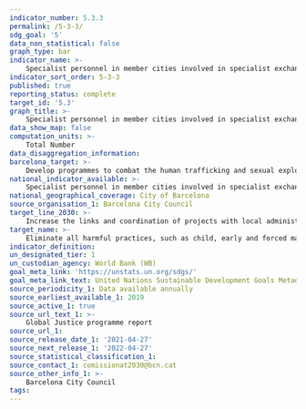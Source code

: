 ```yaml
---
indicator_number: 5.3.3
permalink: /5-3-3/
sdg_goal: '5'
data_non_statistical: false
graph_type: bar
indicator_name: >-
    Specialist personnel in member cities involved in specialist exchange programmes concerning the fight against gender violence
indicator_sort_order: 5-3-3
published: true
reporting_status: complete
target_id: '5.3'
graph_title: >-
    Specialist personnel in member cities involved in specialist exchange programmes concerning the fight against gender violence
data_show_map: false
computation_units: >-
    Total Number
data_disaggregation_information:
barcelona_target: >-
    Develop programmes to combat the human trafficking and sexual exploitation of women and girls, and against gender violence in countries receiving Official Development Assistance
national_indicator_available: >-
    Specialist personnel in member cities involved in specialist exchange programmes concerning the fight against gender violence
national_geographical_coverage: City of Barcelona
source_organisation_1: Barcelona City Council
target_line_2030: >-
    Increase the links and coordination of projects with local administrations and educational campaigns in the Prevention of Gender Violence (PGV): 10 specialist personnel
target_name: >-
    Eliminate all harmful practices, such as child, early and forced marriages, as well as female genital mutilation
indicator_definition:
un_designated_tier: 1
un_custodian_agency: World Bank (WB)
goal_meta_link: 'https://unstats.un.org/sdgs/'
goal_meta_link_text: United Nations Sustainable Development Goals Metadata (pdf 894kB)
source_periodicity_1: Data available annually
source_earliest_available_1: 2019
source_active_1: true
source_url_text_1: >-
    Global Justice programme report
source_url_1:
source_release_date_1: '2021-04-27'
source_next_release_1: '2022-04-27'
source_statistical_classification_1: 
source_contact_1: comissionat2030@bcn.cat
source_other_info_1: >-
    Barcelona City Council
tags:
---
```

